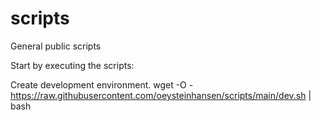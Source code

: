 # scripts
General public scripts

Start by executing the scripts:

Create development environment.
wget -O - https://raw.githubusercontent.com/oeysteinhansen/scripts/main/dev.sh | bash
